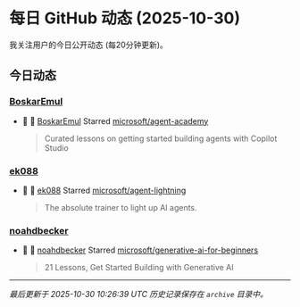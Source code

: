 # 每日 GitHub 动态 (2025-10-30)

我关注用户的今日公开动态 (每20分钟更新)。

## 今日动态

### [BoskarEmul](https://github.com/BoskarEmul)
- 🌟 👤 [BoskarEmul](https://github.com/BoskarEmul) Starred [microsoft/agent-academy](https://github.com/microsoft/agent-academy)
  > Curated lessons on getting started building agents with Copilot Studio

### [ek088](https://github.com/ek088)
- 🌟 👤 [ek088](https://github.com/ek088) Starred [microsoft/agent-lightning](https://github.com/microsoft/agent-lightning)
  > The absolute trainer to light up AI agents.

### [noahdbecker](https://github.com/noahdbecker)
- 🌟 👤 [noahdbecker](https://github.com/noahdbecker) Starred [microsoft/generative-ai-for-beginners](https://github.com/microsoft/generative-ai-for-beginners)
  > 21 Lessons, Get Started Building with Generative AI 


---
*最后更新于 2025-10-30 10:26:39 UTC*
*历史记录保存在 `archive` 目录中。*
